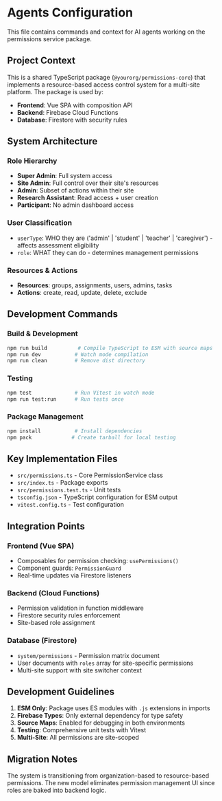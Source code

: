 # Agents Configuration

This file contains commands and context for AI agents working on the permissions service package.

## Project Context

This is a shared TypeScript package (`@yourorg/permissions-core`) that implements a resource-based access control system for a multi-site platform. The package is used by:
- **Frontend**: Vue SPA with composition API
- **Backend**: Firebase Cloud Functions
- **Database**: Firestore with security rules

## System Architecture

### Role Hierarchy
- **Super Admin**: Full system access
- **Site Admin**: Full control over their site's resources  
- **Admin**: Subset of actions within their site
- **Research Assistant**: Read access + user creation
- **Participant**: No admin dashboard access

### User Classification
- `userType`: WHO they are ('admin' | 'student' | 'teacher' | 'caregiver') - affects assessment eligibility
- `role`: WHAT they can do - determines management permissions

### Resources & Actions
- **Resources**: groups, assignments, users, admins, tasks
- **Actions**: create, read, update, delete, exclude

## Development Commands

### Build & Development
```bash
npm run build          # Compile TypeScript to ESM with source maps
npm run dev           # Watch mode compilation
npm run clean         # Remove dist directory
```

### Testing
```bash
npm test              # Run Vitest in watch mode
npm run test:run      # Run tests once
```

### Package Management
```bash
npm install           # Install dependencies
npm pack             # Create tarball for local testing
```

## Key Implementation Files

- `src/permissions.ts` - Core PermissionService class
- `src/index.ts` - Package exports
- `src/permissions.test.ts` - Unit tests
- `tsconfig.json` - TypeScript configuration for ESM output
- `vitest.config.ts` - Test configuration

## Integration Points

### Frontend (Vue SPA)
- Composables for permission checking: `usePermissions()`
- Component guards: `PermissionGuard`
- Real-time updates via Firestore listeners

### Backend (Cloud Functions)
- Permission validation in function middleware
- Firestore security rules enforcement
- Site-based role assignment

### Database (Firestore)
- `system/permissions` - Permission matrix document
- User documents with `roles` array for site-specific permissions
- Multi-site support with site switcher context

## Development Guidelines

1. **ESM Only**: Package uses ES modules with `.js` extensions in imports
2. **Firebase Types**: Only external dependency for type safety
3. **Source Maps**: Enabled for debugging in both environments
4. **Testing**: Comprehensive unit tests with Vitest
5. **Multi-Site**: All permissions are site-scoped

## Migration Notes

The system is transitioning from organization-based to resource-based permissions. The new model eliminates permission management UI since roles are baked into backend logic.